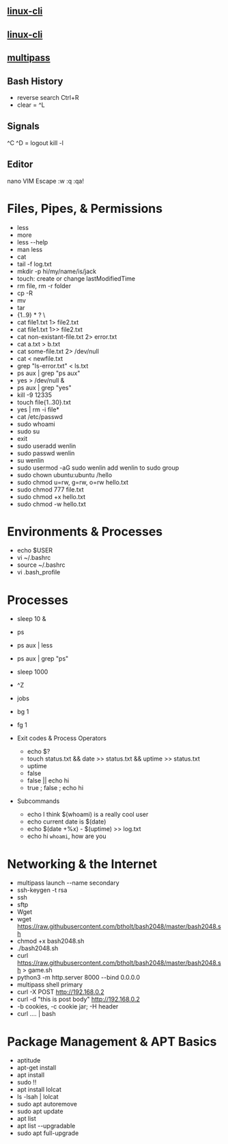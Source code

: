 ## [linux-cli](http://bit.ly/linux-cli)
## [linux-cli](https://btholt.github.io/complete-intro-to-linux-and-the-cli/)
## [multipass](https://multipass.run/)

## Bash History
* reverse search Ctrl+R
* clear = ^L

## Signals
^C 
^D = logout
kill -l

## Editor
nano
VIM Escape  :w :q :qa!

# Files, Pipes, & Permissions
* less 
* more
* less --help
* man less
* cat   
* tail -f log.txt
* mkdir -p hi/my/name/is/jack
* touch: create or change lastModifiedTime
* rm file, rm -r folder 
* cp -R
* mv  
* tar
* {1..9} * ? \
* cat file1.txt 1> file2.txt
* cat file1.txt 1>> file2.txt
* cat non-existant-file.txt 2> error.txt
* cat a.txt > b.txt
* cat some-file.txt 2> /dev/null
* cat < newfile.txt
* grep "ls-error.txt" < ls.txt
* ps aux | grep "ps aux"
* yes > /dev/null &
* ps aux | grep "yes"
* kill -9 12335
* touch file{1..30}.txt
* yes | rm -i file*
* cat /etc/passwd
* sudo whoami
* sudo su
* exit
* sudo useradd wenlin
* sudo passwd wenlin
* su wenlin
* sudo usermod -aG sudo wenlin   add wenlin to sudo group
* sudo chown ubuntu:ubuntu /hello
* sudo chmod u=rw, g=rw, o=rw hello.txt
* sudo chmod 777 file.txt  
* sudo chmod +x hello.txt
* sudo chmod -w hello.txt

# Environments & Processes
  * echo $USER
  * vi ~/.bashrc
  * source ~/.bashrc 
  * vi .bash_profile

# Processes
  * sleep 10 &
  * ps
  * ps aux | less
  * ps aux | grep "ps"
  * sleep 1000
  * ^Z
  * jobs
  * bg 1
  * fg 1
  
* Exit codes & Process Operators
  * echo $?
  * touch status.txt && date >> status.txt && uptime >> status.txt
  * uptime
  * false
  * false || echo hi
  * true ; false ; echo hi

* Subcommands
  * echo I think $(whoami) is a really cool user
  * echo current date is $(date)
  * echo $(date +%x) - $(uptime) >> log.txt
  * echo hi `whoami`, how are you

# Networking & the Internet
  * multipass launch --name secondary
  * ssh-keygen -t rsa
  * ssh
  * sftp
  * Wget
  * wget https://raw.githubusercontent.com/btholt/bash2048/master/bash2048.sh
  * chmod +x bash2048.sh
  * ./bash2048.sh
  * curl https://raw.githubusercontent.com/btholt/bash2048/master/bash2048.sh > game.sh
  * python3 -m http.server 8000 --bind 0.0.0.0
  * multipass shell primary
  * curl -X POST http://192.168.0.2
  * curl -d "this is post body" http://192.168.0.2
  * -b cookies, -c cookie jar; -H header
  * curl .... | bash

# Package Management & APT Basics
  * aptitude
  * apt-get install
  * apt install
  * sudo !!
  * apt install lolcat
  * ls -lsah | lolcat
  * sudo apt autoremove
  * sudo apt update
  * apt list
  * apt list --upgradable
  * sudo apt full-upgrade